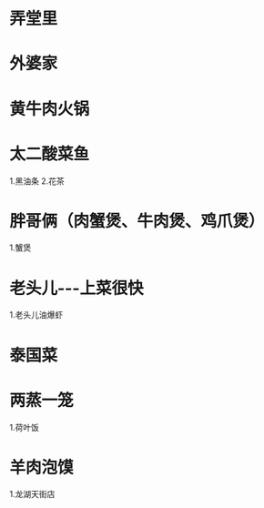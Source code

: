 # 弄堂里
# 外婆家
# 黄牛肉火锅

# 太二酸菜鱼
1.黑油条
2.花茶

# 胖哥俩（肉蟹煲、牛肉煲、鸡爪煲）
1.蟹煲
# 老头儿---上菜很快
1.老头儿油爆虾
# 泰国菜

# 两蒸一笼
1.荷叶饭

# 羊肉泡馍
1.龙湖天街店